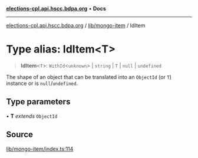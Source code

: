 [**elections-cpl.api.hscc.bdpa.org**](../../../README.md) • **Docs**

***

[elections-cpl.api.hscc.bdpa.org](../../../README.md) / [lib/mongo-item](../README.md) / IdItem

# Type alias: IdItem\<T\>

> **IdItem**\<`T`\>: `WithId`\<`unknown`\> \| `string` \| `T` \| `null` \| `undefined`

The shape of an object that can be translated into an `ObjectId` (or `T`)
instance or is `null`/`undefined`.

## Type parameters

• **T** *extends* `ObjectId`

## Source

[lib/mongo-item/index.ts:114](https://github.com/nhscc/elections_cpl.api.hscc.bdpa.org/blob/46ed5b306a3fd199be2bd28706c3da03542c6da3/lib/mongo-item/index.ts#L114)
